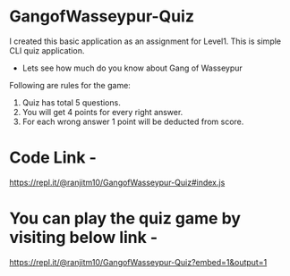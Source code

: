 # GangofWasseypur-Quiz
I created this basic application as an assignment for Level1.
This is simple CLI quiz application.

- Lets see how much do you know about Gang of Wasseypur

Following are rules for the game:
1) Quiz has total 5 questions.
2) You will get 4 points for every right answer.
3) For each wrong answer 1 point will be deducted from score.

# Code Link -
https://repl.it/@ranjitm10/GangofWasseypur-Quiz#index.js

# You can play the quiz game by visiting below link -
https://repl.it/@ranjitm10/GangofWasseypur-Quiz?embed=1&output=1
